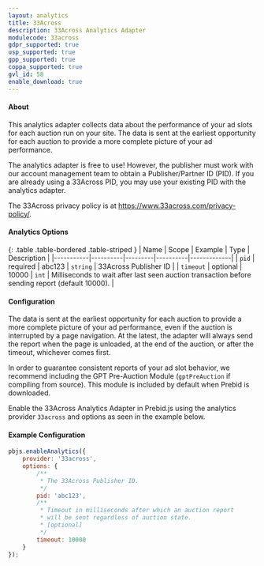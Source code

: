 ```yaml
---
layout: analytics
title: 33Across
description: 33Across Analytics Adapter
modulecode: 33across
gdpr_supported: true
usp_supported: true
gpp_supported: true
coppa_supported: true
gvl_id: 58
enable_download: true
---
```


#### About

This analytics adapter collects data about the performance of your ad slots
for each auction run on your site. The data is sent at the earliest opportunity
for each auction to provide a more complete picture of your ad performance.

The analytics adapter is free to use!
However, the publisher must work with our account management team to obtain
a Publisher/Partner ID (PID). If you are already using a 33Across PID,
you may use your existing PID with the analytics adapter.

The 33Across privacy policy is at <https://www.33across.com/privacy-policy/>.

#### Analytics Options

{: .table .table-bordered .table-striped }
| Name      | Scope    | Example | Type     | Description |
|-----------|----------|---------|----------|-------------|
| `pid`     | required | abc123  | `string` | 33Across Publisher ID |
| `timeout` | optional | 10000   | `int`    | Milliseconds to wait after last seen auction transaction before sending report (default 10000). |

#### Configuration

The data is sent at the earliest opportunity for each auction to provide
a more complete picture of your ad performance, even if the auction is interrupted
by a page navigation. At the latest, the adapter will always send the report
when the page is unloaded, at the end of the auction, or after the timeout,
whichever comes first.

In order to guarantee consistent reports of your ad slot behavior, we recommend
including the GPT Pre-Auction Module (`gptPreAuction` if compiling from source).
This module is included by default when Prebid is downloaded.

Enable the 33Across Analytics Adapter in Prebid.js using the analytics provider `33across`
and options as seen in the example below.

#### Example Configuration

```js
pbjs.enableAnalytics({
    provider: '33across',
    options: {
        /**
         * The 33Across Publisher ID.
         */
        pid: 'abc123',
        /** 
         * Timeout in milliseconds after which an auction report 
         * will be sent regardless of auction state.
         * [optional]
         */
        timeout: 10000
    }
});
```
